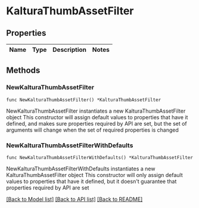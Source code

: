 # KalturaThumbAssetFilter

## Properties

Name | Type | Description | Notes
------------ | ------------- | ------------- | -------------

## Methods

### NewKalturaThumbAssetFilter

`func NewKalturaThumbAssetFilter() *KalturaThumbAssetFilter`

NewKalturaThumbAssetFilter instantiates a new KalturaThumbAssetFilter object
This constructor will assign default values to properties that have it defined,
and makes sure properties required by API are set, but the set of arguments
will change when the set of required properties is changed

### NewKalturaThumbAssetFilterWithDefaults

`func NewKalturaThumbAssetFilterWithDefaults() *KalturaThumbAssetFilter`

NewKalturaThumbAssetFilterWithDefaults instantiates a new KalturaThumbAssetFilter object
This constructor will only assign default values to properties that have it defined,
but it doesn't guarantee that properties required by API are set


[[Back to Model list]](../README.md#documentation-for-models) [[Back to API list]](../README.md#documentation-for-api-endpoints) [[Back to README]](../README.md)


